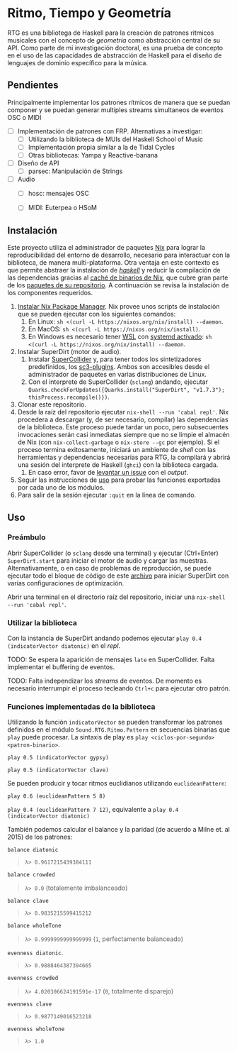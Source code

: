 # Ritmo, Tiempo y Geometría

RTG es una bibliotega de Haskell para la creación de patrones rítmicos musicales con el concepto de _geometría_ como abstracción central de su API. Como parte de mi investigación doctoral, es una prueba de concepto en el uso de las capacidades de abstracción de Haskell para el diseño de lenguajes de dominio específico para la música.

## Pendientes

Principalmente implementar los patrones rítmicos de manera que se puedan componer y se puedan generar multiples
streams simultaneos de eventos OSC o MIDI

  * [ ] Implementación de patrones con FRP. Alternativas a investigar:
    * [ ] Utilizando la biblioteca de MUIs del Haskell School of Music
    * [ ] Implementación propia similar a la de Tidal Cycles
    * [ ] Otras bibliotecas: Yampa y Reactive-banana
  * [ ] Diseño de API
    * [ ] parsec: Manipulación de Strings
  * [ ] Audio
    * [ ] hosc: mensajes OSC
    * [ ] MIDI: Euterpea o HSoM


## Instalación

Este proyecto utiliza el administrador de paquetes [Nix](https://nixos.org/manual/nix/stable/) para lograr la reproducibilidad del entorno de desarrollo, necesario para interactuar con la biblioteca, de manera multi-plataforma. Otra ventaja en este contexto es que permite abstraer la instalación de [_haskell_](https://www.haskell.org/downloads/) y reducir la compilación de las dependencias gracias al [caché de binarios de Nix](https://cache.nixos.org), que cubre gran parte de los [paquetes de su repositorio](https://search.nixos.org/packages). A continuación se revisa la instalación de los componentes requeridos.

1. [Instalar Nix Package Manager](https://nixos.org/download). Nix provee unos scripts de instalación que se pueden ejecutar con los siguientes comandos:
   1. En Linux: `sh <(curl -L https://nixos.org/nix/install) --daemon`.
   1. En MacOS: `sh <(curl -L https://nixos.org/nix/install)`.
   1. En Windows es necesario tener [WSL](https://learn.microsoft.com/es-es/windows/wsl/install) con [systemd activado](https://devblogs.microsoft.com/commandline/systemd-support-is-now-available-in-wsl/): `sh <(curl -L https://nixos.org/nix/install) --daemon`.
1. Instalar SuperDirt (motor de audio).
   1. Instalar [SuperCollider](https://supercollider.github.io/downloads.html) y, para tener todos los sintetizadores predefinidos, los [sc3-plugins](https://supercollider.github.io/sc3-plugins/). Ambos son accesibles desde el administrador de paquetes en varias distribuciones de Linux.
   1. Con el interprete de SuperCollider (`sclang`) andando, ejecutar `Quarks.checkForUpdates({Quarks.install("SuperDirt", "v1.7.3"); thisProcess.recompile()})`.
1. Clonar este repositorio.
1. Desde la raíz del repositorio ejecutar `nix-shell --run 'cabal repl'`.
Nix procedera a descargar (y, de ser necesario, compilar) las dependencias de la biblioteca.
Este proceso puede tardar un poco, pero subsecuentes invocaciones serán casi inmediatas
siempre que no se limpie el almacén de Nix (con `nix-collect-garbage` o `nix-store --gc` por ejemplo).
Si el proceso termina exitosamente, iniciará un ambiente de _shell_ con las herramientas y dependencias necesarias para RTG,
la compilará y abrirá una sesión del interprete de Haskell (`ghci`) con la biblioteca cargada.
   1. En caso error, favor de [levantar un issue](https://github.com/ninioArtillero/ritmoTG/issues/new/choose) con el _output_.
1. Seguir las instrucciones de [uso](#utilizar-la-biblioteca) para probar las funciones exportadas por cada uno de los módulos.
1. Para salir de la sesión ejecutar `:quit` en la línea de comando.

## Uso

### Preámbulo

Abrir SuperCollider (o `sclang` desde una terminal) y ejecutar (Ctrl+Enter) `SuperDirt.start` para iniciar el motor de audio y cargar las muestras.
Alternativamente, o en caso de problemas de reproducción, se puede ejecutar todo el bloque de código de este
[archivo](https://raw.githubusercontent.com/musikinformatik/SuperDirt/develop/superdirt_startup.scd) para iniciar SuperDirt con varias configuraciones de optimización.

Abrir una terminal en el directorio raíz del repositorio, iniciar una `nix-shell --run 'cabal repl'`.

### Utilizar la biblioteca

Con la instancia de SuperDirt andando podemos ejecutar `play 0.4 (indicatorVector diatonic)` en el _repl_.

TODO: Se espera la aparición de mensajes `late` en SuperCollider. Falta implementar el buffering  de eventos.

TODO: Falta independizar los _streams_ de eventos. De momento es necesario interrumpir el proceso tecleando `Ctrl+c` para ejecutar otro patrón.

### Funciones implementadas de la biblioteca

Utilizando la función `indicatorVector` se pueden transformar los patrones definidos en el módulo `Sound.RTG.Ritmo.Pattern` en secuencias binarias que `play` puede procesar. La sintaxis de play es `play <ciclos-por-segundo> <patron-binario>`.

`play 0.5 (indicatorVector gypsy)`

`play 0.5 (indicatorVector clave)`

Se pueden producir y tocar ritmos euclidianos utilizando `euclideanPattern`:

`play 0.6 (euclideanPattern 5 8)`

`play 0.4 (euclideanPattern 7 12)`, equivalente a `play 0.4 (indicatorVector diatonic)`

También podemos calcular el balance y la paridad (de acuerdo a Milne et. al 2015) de los patrones:

`balance diatonic`
> `λ> 0.9617215439384111`

`balance crowded`
> `λ> 0.0` (totalemente imbalanceado)

`balance clave`
> `λ> 0.9835215599415212`

`balance wholeTone`
> `λ> 0.9999999999999999` (`1`, perfectamente balanceado)

`evenness diatonic`.
> `λ> 0.9888464387394665`

`evenness crowded`
> `λ> 4.020306624191591e-17` (`0`, totalmente disparejo)

`evenness clave`
> `λ> 0.9877149016523218`

`evenness wholeTone`
> `λ> 1.0`

